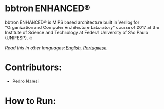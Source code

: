 # bbtron ENHANCED®
bbtron ENHANCED® is MIPS based architecture built in Verilog for "Organization and Computer Architecture Laboratory" course of 2017 at the Institute of Science and Technology at Federal University of São Paulo (UNIFESP). 🔥

*Read this in other languages: [English](README.md), [Portuguese](README.pt-BR.md).*

# Contributors:
- [Pedro Naresi](https://github.com/pedronaresi)

# How to Run:

